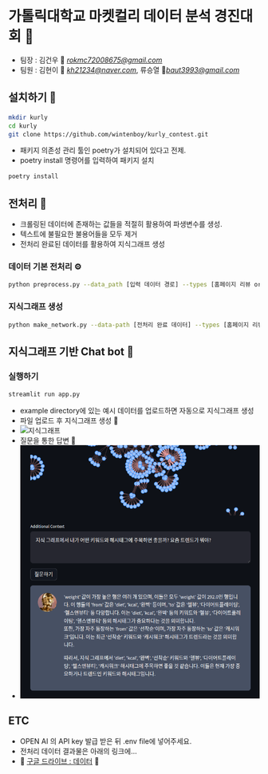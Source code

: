 # 가톨릭대학교 마켓컬리 데이터 분석 경진대회 📣
+ 팀장 : 김건우 📧 *rokmc72008675@gmail.com*
+ 팀원 : 김현이 📧 *kh21234@naver.com*, 류승열 📧*baut3993@gmail.com*
## 설치하기 💽
```bash
mkdir kurly
cd kurly
git clone https://github.com/wintenboy/kurly_contest.git
``` 
+ 패키지 의존성 관리 툴인 poetry가 설치되어 있다고 전제.
+ poetry install 명령어를 입력하여 패키지 설치
```bash
poetry install
```
## 전처리 🔧
+ 크롤링된 데이터에 존재하는 값들을 적절히 활용하여 파생변수를 생성.
+ 텍스트에 불필요한 불용어들을 모두 제거
+ 전처리 완료된 데이터를 활용하여 지식그래프 생성
### 데이터 기본 전처리 ⚙
```bash
python preprocess.py --data_path [입력 데이터 경로] --types [홈페이지 리뷰 or 블로그 포스팅] --output_path [출력 데이터 경로]
```
### 지식그래프 생성
```bash
python make_network.py --data-path [전처리 완료 데이터] --types [홈페이지 리뷰 or 블로그 포스팅] --output_path [지식그래프 데이터 경로]
```

## 지식그래프 기반 Chat bot 🤖
### 실행하기
```bash
streamlit run app.py
```
+ example directory에 있는 예시 데이터를 업로드하면 자동으로 지식그래프 생성 
+ 파일 업로드 후 지식그래프 생성 🎥
+ ![지식그래프](img/beauty_kg.gif)
+ 질문을 통한 답변 🎥
+ ![answer](img/beauty_answer.png)

## ETC
+ OPEN AI 의 API key 발급 받은 뒤 .env file에 넣어주세요.
+ 전처리 데이터 결과물은 아래의 링크에...
+ 💽 [구글 드라이브 : 데이터](https://drive.google.com/drive/folders/1I3eW3YMdazzknO3SW2F_bN8bnMZVE4je?usp=sharing) 💽